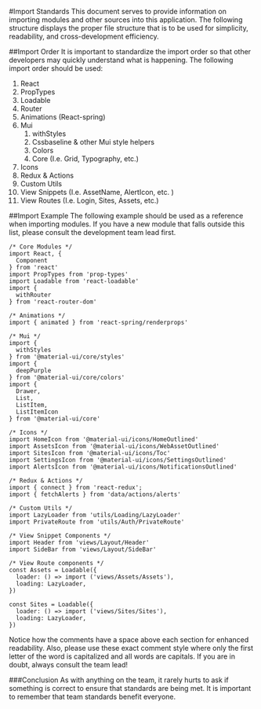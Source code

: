 #Import Standards
This document serves to provide information on importing modules and other sources into this application. The following structure displays the proper file structure that is to be used for simplicity, readability, and cross-development efficiency.

##Import Order
It is important to standardize the import order so that other developers may quickly understand what is happening. The following import order should be used:

1. React
2. PropTypes
3. Loadable
4. Router
5. Animations (React-spring)
6. Mui
    1. withStyles
    2. Cssbaseline & other Mui style helpers
    3. Colors
    4. Core (I.e. Grid, Typography, etc.)
7. Icons
8. Redux & Actions
9. Custom Utils
10. View Snippets (I.e. AssetName, AlertIcon, etc. )
11. View Routes (I.e. Login, Sites, Assets, etc.)


##Import Example
The following example should be used as a reference when importing modules. If you have a new module that falls outside this list, please consult the development team lead first.

```
/* Core Modules */
import React, {
  Component
} from 'react'
import PropTypes from 'prop-types'
import Loadable from 'react-loadable'
import {
  withRouter
} from 'react-router-dom'

/* Animations */
import { animated } from 'react-spring/renderprops'

/* Mui */
import {
  withStyles
} from '@material-ui/core/styles'
import {
  deepPurple
} from '@material-ui/core/colors'
import {
  Drawer,
  List,
  ListItem,
  ListItemIcon
} from '@material-ui/core'

/* Icons */
import HomeIcon from '@material-ui/icons/HomeOutlined'
import AssetsIcon from '@material-ui/icons/WebAssetOutlined'
import SitesIcon from '@material-ui/icons/Toc'
import SettingsIcon from '@material-ui/icons/SettingsOutlined'
import AlertsIcon from '@material-ui/icons/NotificationsOutlined'

/* Redux & Actions */
import { connect } from 'react-redux';
import { fetchAlerts } from 'data/actions/alerts'

/* Custom Utils */
import LazyLoader from 'utils/Loading/LazyLoader'
import PrivateRoute from 'utils/Auth/PrivateRoute'

/* View Snippet Components */
import Header from 'views/Layout/Header'
import SideBar from 'views/Layout/SideBar'

/* View Route components */
const Assets = Loadable({
  loader: () => import ('views/Assets/Assets'),
  loading: LazyLoader,
})

const Sites = Loadable({
  loader: () => import ('views/Sites/Sites'),
  loading: LazyLoader,
})

```

Notice how the comments have a space above each section for enhanced readability. Also, please use these exact comment style where only the first letter of the word is capitalized and all words are capitals. If you are in doubt, always consult the team lead!

###Conclusion
As with anything on the team, it rarely hurts to ask if something is correct to ensure that standards are being met. It is important to remember that team standards benefit everyone.

